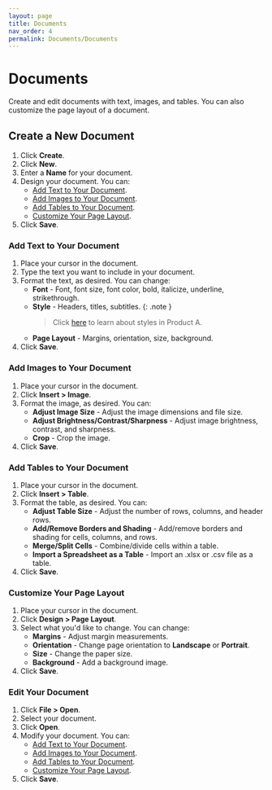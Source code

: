 ```yaml
---
layout: page
title: Documents
nav_order: 4
permalink: Documents/Documents
---
```

# Documents

Create and edit documents with text, images, and tables. You can also customize the page layout of a document.

## Create a New Document

1. Click **Create**.
2. Click **New**.
3. Enter a **Name** for your document.
4. Design your document. You can:
    * [Add Text to Your Document](#add-text-to-your-document).
    * [Add Images to Your Document](#add-images-to-your-document).
    * [Add Tables to Your Document](#add-tables-to-your-document).
    * [Customize Your Page Layout](#customize-your-page-layout).
5. Click **Save**.

### Add Text to Your Document

1. Place your cursor in the document.
2. Type the text you want to include in your document.
3. Format the text, as desired.
   You can change:
    * **Font** - Font, font size, font color, bold, italicize, underline, strikethrough.
    * **Style** - Headers, titles, subtitles.
      {: .note }
      > Click [here](/portfoliotesting2/Styles/Styles) to learn about styles in Product A.
      >
    * **Page Layout** - Margins, orientation, size, background.
4. Click **Save**.

### Add Images to Your Document

1. Place your cursor in the document.
2. Click **Insert > Image**.
3. Format the image, as desired.
   You can:
    * **Adjust Image Size** - Adjust the image dimensions and file size.
    * **Adjust Brightness/Contrast/Sharpness** - Adjust image brightness, contrast, and sharpness.
    * **Crop** - Crop the image.
4. Click **Save**.

### Add Tables to Your Document

1. Place your cursor in the document.
2. Click **Insert > Table**.
3. Format the table, as desired.
   You can:
    * **Adjust Table Size** - Adjust the number of rows, columns, and header rows.
    * **Add/Remove Borders and Shading** - Add/remove borders and shading for cells, columns, and rows.
    * **Merge/Split Cells** - Combine/divide cells within a table.
    * **Import a Spreadsheet as a Table** - Import an .xlsx or .csv file as a table.
4. Click **Save**.

### Customize Your Page Layout

1. Place your cursor in the document.
2. Click **Design > Page Layout**.
3. Select what you'd like to change.
   You can change:
    * **Margins** - Adjust margin measurements.
    * **Orientation** - Change page orientation to **Landscape** or **Portrait**.
    * **Size** - Change the paper size.
    * **Background** - Add a background image.
4. Click **Save**.

### Edit Your Document

1. Click **File > Open**.
2. Select your document.
3. Click **Open**.
4. Modify your document. You can:
    * [Add Text to Your Document](#add-text-to-your-document).
    * [Add Images to Your Document](#add-images-to-your-document).
    * [Add Tables to Your Document](#add-tables-to-your-document).
    * [Customize Your Page Layout](#customize-your-page-layout).
5. Click **Save**.